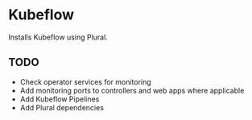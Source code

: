 # Kubeflow

Installs Kubeflow using Plural.

## TODO

- Check operator services for monitoring
- Add monitoring ports to controllers and web apps where applicable
- Add Kubeflow Pipelines
- Add Plural dependencies
